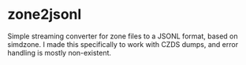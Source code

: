 # zone2jsonl

Simple streaming converter for zone files to a JSONL format, based on simdzone.
I made this specifically to work with CZDS dumps, and error handling is mostly non-existent.
